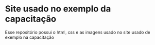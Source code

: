 # Site usado no exemplo da capacitação
Esse repositório possui o html, css e as imagens usado no site usado de exemplo na capacitação
